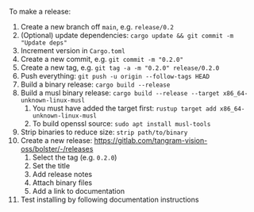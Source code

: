 To make a release:

1. Create a new branch off `main`, e.g. `release/0.2`
2. (Optional) update dependencies: `cargo update && git commit -m "Update deps"`
3. Increment version in `Cargo.toml`
4. Create a new commit, e.g. `git commit -m "0.2.0"`
5. Create a new tag, e.g. `git tag -a -m "0.2.0" release/0.2.0`
6. Push everything: `git push -u origin --follow-tags HEAD`
7. Build a binary release: `cargo build --release`
8. Build a musl binary release: `cargo build --release --target x86_64-unknown-linux-musl`
    1. You must have added the target first: `rustup target add x86_64-unknown-linux-musl`
    2. To build openssl source: `sudo apt install musl-tools`
9. Strip binaries to reduce size: `strip path/to/binary`
10. Create a new release: https://gitlab.com/tangram-vision-oss/bolster/-/releases
    1. Select the tag (e.g. `0.2.0`)
    2. Set the title
    3. Add release notes
    4. Attach binary files
    5. Add a link to documentation
11. Test installing by following documentation instructions